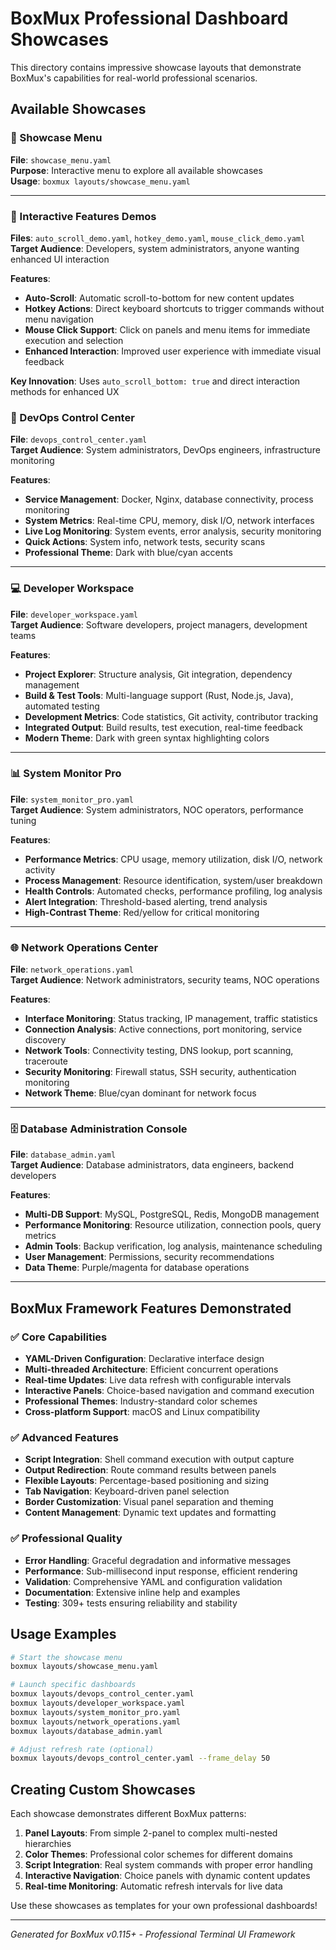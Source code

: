# BoxMux Professional Dashboard Showcases

This directory contains impressive showcase layouts that demonstrate BoxMux's capabilities for real-world professional scenarios.

## Available Showcases

### 🎯 Showcase Menu
**File**: `showcase_menu.yaml`  
**Purpose**: Interactive menu to explore all available showcases  
**Usage**: `boxmux layouts/showcase_menu.yaml`

---

### 🔄 Interactive Features Demos
**Files**: `auto_scroll_demo.yaml`, `hotkey_demo.yaml`, `mouse_click_demo.yaml`  
**Target Audience**: Developers, system administrators, anyone wanting enhanced UI interaction  

**Features**:
- **Auto-Scroll**: Automatic scroll-to-bottom for new content updates
- **Hotkey Actions**: Direct keyboard shortcuts to trigger commands without menu navigation
- **Mouse Click Support**: Click on panels and menu items for immediate execution and selection
- **Enhanced Interaction**: Improved user experience with immediate visual feedback

**Key Innovation**: Uses `auto_scroll_bottom: true` and direct interaction methods for enhanced UX

### 🚀 DevOps Control Center
**File**: `devops_control_center.yaml`  
**Target Audience**: System administrators, DevOps engineers, infrastructure monitoring  

**Features**:
- **Service Management**: Docker, Nginx, database connectivity, process monitoring
- **System Metrics**: Real-time CPU, memory, disk I/O, network interfaces  
- **Live Log Monitoring**: System events, error analysis, security monitoring
- **Quick Actions**: System info, network tests, security scans
- **Professional Theme**: Dark with blue/cyan accents

---

### 💻 Developer Workspace
**File**: `developer_workspace.yaml`  
**Target Audience**: Software developers, project managers, development teams

**Features**:
- **Project Explorer**: Structure analysis, Git integration, dependency management
- **Build & Test Tools**: Multi-language support (Rust, Node.js, Java), automated testing
- **Development Metrics**: Code statistics, Git activity, contributor tracking
- **Integrated Output**: Build results, test execution, real-time feedback
- **Modern Theme**: Dark with green syntax highlighting colors

---

### 📊 System Monitor Pro
**File**: `system_monitor_pro.yaml`  
**Target Audience**: System administrators, NOC operators, performance tuning

**Features**:
- **Performance Metrics**: CPU usage, memory utilization, disk I/O, network activity
- **Process Management**: Resource identification, system/user breakdown
- **Health Controls**: Automated checks, performance profiling, log analysis
- **Alert Integration**: Threshold-based alerting, trend analysis
- **High-Contrast Theme**: Red/yellow for critical monitoring

---

### 🌐 Network Operations Center
**File**: `network_operations.yaml`  
**Target Audience**: Network administrators, security teams, NOC operations

**Features**:
- **Interface Monitoring**: Status tracking, IP management, traffic statistics
- **Connection Analysis**: Active connections, port monitoring, service discovery
- **Network Tools**: Connectivity testing, DNS lookup, port scanning, traceroute
- **Security Monitoring**: Firewall status, SSH security, authentication monitoring
- **Network Theme**: Blue/cyan dominant for network focus

---

### 🗄️ Database Administration Console
**File**: `database_admin.yaml`  
**Target Audience**: Database administrators, data engineers, backend developers

**Features**:
- **Multi-DB Support**: MySQL, PostgreSQL, Redis, MongoDB management
- **Performance Monitoring**: Resource utilization, connection pools, query metrics
- **Admin Tools**: Backup verification, log analysis, maintenance scheduling
- **User Management**: Permissions, security recommendations
- **Data Theme**: Purple/magenta for database operations

---

## BoxMux Framework Features Demonstrated

### ✅ Core Capabilities
- **YAML-Driven Configuration**: Declarative interface design
- **Multi-threaded Architecture**: Efficient concurrent operations
- **Real-time Updates**: Live data refresh with configurable intervals
- **Interactive Panels**: Choice-based navigation and command execution
- **Professional Themes**: Industry-standard color schemes
- **Cross-platform Support**: macOS and Linux compatibility

### ✅ Advanced Features
- **Script Integration**: Shell command execution with output capture
- **Output Redirection**: Route command results between panels
- **Flexible Layouts**: Percentage-based positioning and sizing
- **Tab Navigation**: Keyboard-driven panel selection
- **Border Customization**: Visual panel separation and theming
- **Content Management**: Dynamic text updates and formatting

### ✅ Professional Quality
- **Error Handling**: Graceful degradation and informative messages
- **Performance**: Sub-millisecond input response, efficient rendering
- **Validation**: Comprehensive YAML and configuration validation
- **Documentation**: Extensive inline help and examples
- **Testing**: 309+ tests ensuring reliability and stability

## Usage Examples

```bash
# Start the showcase menu
boxmux layouts/showcase_menu.yaml

# Launch specific dashboards
boxmux layouts/devops_control_center.yaml
boxmux layouts/developer_workspace.yaml
boxmux layouts/system_monitor_pro.yaml
boxmux layouts/network_operations.yaml
boxmux layouts/database_admin.yaml

# Adjust refresh rate (optional)
boxmux layouts/devops_control_center.yaml --frame_delay 50
```

## Creating Custom Showcases

Each showcase demonstrates different BoxMux patterns:

1. **Panel Layouts**: From simple 2-panel to complex multi-nested hierarchies
2. **Color Themes**: Professional color schemes for different domains
3. **Script Integration**: Real system commands with proper error handling
4. **Interactive Navigation**: Choice panels with dynamic content updates
5. **Real-time Monitoring**: Automatic refresh intervals for live data

Use these showcases as templates for your own professional dashboards!

---

*Generated for BoxMux v0.115+ - Professional Terminal UI Framework*